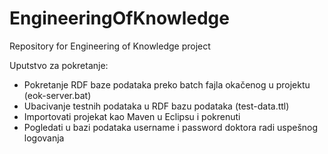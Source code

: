 # EngineeringOfKnowledge
Repository for Engineering of Knowledge project

Uputstvo za pokretanje:
- Pokretanje RDF baze podataka preko batch fajla okačenog u projektu (eok-server.bat)
- Ubacivanje testnih podataka u RDF bazu podataka (test-data.ttl)
- Importovati projekat kao Maven u Eclipsu i pokrenuti
- Pogledati u bazi podataka username i password doktora radi uspešnog logovanja
